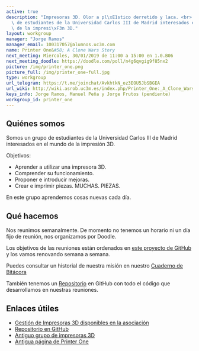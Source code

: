 ```yaml
---
active: true
description: "Impresoras 3D. Olor a pl\xE1stico derretido y laca. <br> Somos un grupo\
  \ de estudiantes de la Universidad Carlos III de Madrid interesados en el mundo\
  \ de la impresi\xF3n 3D."
layout: workgroup
manager: "Jorge Ramos"
manager_email: 100317057@alumnos.uc3m.com
name: Printer One&#58; A Clone Wars Story
next_meeting: Miercoles, 30/01/2019 de 11:00 a 15:00 en 1.0.B06
next_meeting_doodle: https://doodle.com/poll/n4g6qvgig9f85nx2
picture: /img/printer_one.png
picture_full: /img/printer_one-full.jpg
type: workgroup
url_telegram: https://t.me/joinchat/AvkhtkN_oz3EOU5JbSBGEA
url_wiki: http://wiki.asrob.uc3m.es/index.php/Printer_One:_A_Clone_Wars_Story
keys_info: Jorge Ramos, Manuel Peña y Jorge Frutos (pendiente) 
workgroup_id: printer_one
---
```


<!--- Model for next_meeting string here --->
<!--- next_meeting: Jueves, 21/12/2017 de 15:00 a 19:00 en 1.0.B06 --->

## Quiénes somos

Somos un grupo de estudiantes de la Universidad Carlos III de Madrid interesados en el mundo de la impresión 3D.

Objetivos:

 * Aprender a utilizar una impresora 3D.
 * Comprender su funcionamiento.
 * Proponer e introducir mejoras.
 * Crear e imprimir piezas. MUCHAS. PIEZAS.

En este grupo aprendemos cosas nuevas cada día.

## Qué hacemos

Nos reunimos semanalmente. De momento no tenemos un horario ni un día fijo de reunión, nos organizamos por Doodle.

Los objetivos de las reuniones están ordenados en [este proyecto de GitHub](https://github.com/asrob-uc3m/impresoras-asrob/projects/1) y los vamos renovando semana a semana.

Puedes consultar un historial de nuestra misión en nuestro [Cuaderno de Bitácora](https://github.com/asrob-uc3m/impresoras-asrob/wiki/Printer-One-A-Clone-Wars-Story.-Cuaderno-de-Bit%C3%A1cora)

También tenemos un [Repositorio](https://github.com/asrob-uc3m/impresoras-asrob) en GitHub con todo el código que desarrollamos en nuestras reuniones.

## Enlaces útiles
 * [Gestión de Impresoras 3D disponibles en la asociación](http://wiki.asrob.uc3m.es/printers/)
 * [Repositorio en GitHub](https://github.com/asrob-uc3m/impresoras-asrob)
 * [Antiguo grupo de impresoras 3D](http://wiki.asrob.uc3m.es/index.php/Impresora-3D_Open_Source)
 * [Antigua página de Printer One](http://wiki.asrob.uc3m.es/index.php/Printer_One:_A_Clone_Wars_Story)
